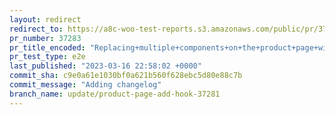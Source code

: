 ```yaml
---
layout: redirect
redirect_to: https://a8c-woo-test-reports.s3.amazonaws.com/public/pr/37283/e2e/index.html
pr_number: 37283
pr_title_encoded: "Replacing+multiple+components+on+the+product+page+with+a+single+hook."
pr_test_type: e2e
last_published: "2023-03-16 22:58:02 +0000"
commit_sha: c9e0a61e1030bf0a621b560f628ebc5d80e88c7b
commit_message: "Adding changelog"
branch_name: update/product-page-add-hook-37281
---
```

